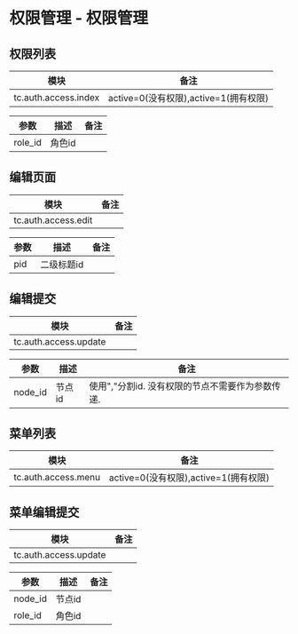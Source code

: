 # 权限管理 - 权限管理

## 权限列表
| 模块                 | 备注 |
| -------------------- | ---- |
| tc.auth.access.index |   active=0(没有权限),active=1(拥有权限)   |

| 参数 | 描述   | 备注 |
| ---- | ------ | ---- |
| role_id   | 角色id |      |

## 编辑页面
| 模块                | 备注 |
| ------------------- | ---- |
| tc.auth.access.edit |      |


| 参数 | 描述   | 备注 |
| ---- | ------ | ---- |
| pid   | 二级标题id |      |


## 编辑提交
| 模块                  | 备注 |
| --------------------- | ---- |
| tc.auth.access.update |      |


| 参数   | 描述     | 备注                             |
| ------ | -------- | -------------------------------- |
| node_id     | 节点id   |          使用","分割id. 没有权限的节点不需要作为参数传递.                         |

## 菜单列表
| 模块                 | 备注 |
| -------------------- | ---- |
| tc.auth.access.menu |   active=0(没有权限),active=1(拥有权限)   |

## 菜单编辑提交
| 模块                  | 备注 |
| --------------------- | ---- |
| tc.auth.access.update |      |

| 参数 | 描述   | 备注 |
| ---- | ------ | ---- |
| node_id   | 节点id |      |
| role_id   | 角色id |      |